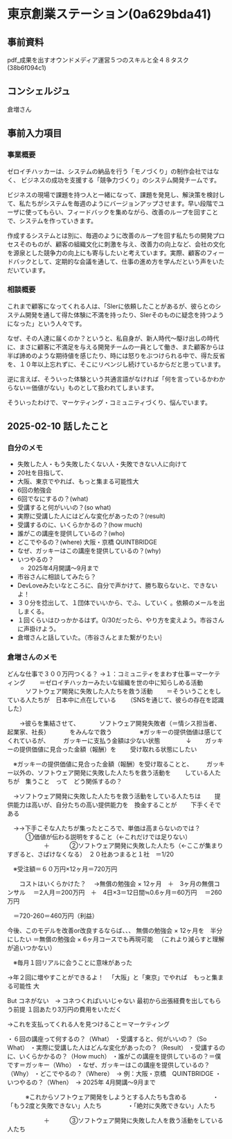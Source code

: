 # 東京創業ステーション(0a629bda41)

## 事前資料
pdf_成果を出すオウンドメディア運営５つのスキルと全４８タスク(38b6f094c1)

## コンシェルジュ
倉増さん

## 事前入力項目
### 事業概要
ゼロイチハッカーは、システムの納品を行う「モノづくり」の制作会社ではなく、
ビジネスの成功を支援する「競争力づくり」のシステム開発チームです。

ビジネスの現場で課題を持つ人と一緒になって、課題を発見し、解決策を検討して、私たちがシステムを毎週のようにバージョンアップさせます。早い段階でユーザに使ってもらい、フィードバックを集めながら、改善のループを回すことで、システムを作っていきます。

作成するシステムとは別に、毎週のように改善のループを回す私たちの開発プロセスそのものが、顧客の組織文化に刺激を与え、改善力の向上など、会社の文化を源泉とした競争力の向上にも寄与したいと考えています。実際、顧客のフィードバックとして、定期的な会議を通して、仕事の進め方を学んだという声をいただいています。


### 相談概要
これまで顧客になってくれる人は、「SIerに依頼したことがあるが、彼らとのシステム開発を通して得た体験に不満を持ったり、SIerそのものに疑念を持つようになった」という人々です。

なぜ、その人達に届くのか？というと、私自身が、新人時代〜駆け出しの時代に、まさに顧客に不満足を与える開発チームの一員として働き、また顧客からは半ば諦めのような期待値を感じたり、時には怒りをぶつけられる中で、得た反省を、１０年以上忘れずに、そこにリベンジし続けているからだと思っています。

逆に言えば、そういった体験という共通言語がなければ「何を言っているかわからない＝価値がない」ものとして扱われてしまいます。

そういったわけで、マーケティング・コミュニティづくり、悩んでいます。

## 2025-02-10 話したこと
### 自分のメモ
- 失敗した人・もう失敗したくない人・失敗できない人に向けて
- 20社を目指して、
- 大阪、東京でやれば、もっと集まる可能性大
- 6回の勉強会
- 6回でなにするの？(what)
- 受講すると何がいいの？(so what)
- 実際に受講した人にはどんな変化があったの？(result)
- 受講するのに、いくらかかるの？(how much)
- 誰がこの講座を提供しているの？(who)
- どこでやるの？(where) 大阪・京橋 QUINTBRIDGE
- なぜ、ガッキーはこの講座を提供しているの？(why)
- いつやるの？
  - 2025年4月開講〜9月まで
- 市谷さんに相談してみたら？
- DevLoveみたいなところに、自分で声かけて、勝ち取らないと、できないよ！
- ３０分を捻出して、１団体でいいから、でふ、していく  。依頼のメールを出しまくる。
- １回くらいはひっかかるはず。0/30だったら、やり方を変えよう。市谷さんに声掛けよう。
- 倉増さんと話していた。（市谷さんとまた繋がりたい｝

### 倉増さんのメモ
どんな仕事で３００万円つくる？
→１：コミュニティをまわす仕事＝マーケティング
　　＝ゼロイチハッカーみたいな組織を世の中に知らしめる活動
　　　ソフトウェア開発に失敗した人たちを救う活動
　　＝そういうことをしている人たちが　日本中に点在している
　　（SNSを通じて、彼らの存在を認識した）

　　→彼らを集結させて、
　　　ソフトウェア開発失敗者（＝情シス担当者、起業家、社長）
　　　をみんなで救う
　　　
　※ガッキーの提供価値は感じてくれているが、
　　ガッキーに支払う金額は少ない状態
　　　　↓
　　ガッキーの提供価値に見合った金額（報酬）を
　　受け取れる状態にしたい

　※ガッキーの提供価値に見合った金額（報酬）を受け取ることと、
　　ガッキー以外の、ソフトウェア開発に失敗した人たちを救う活動を
　　している人たちが　集うこと　って　どう関係するの？

　→ソフトウェア開発に失敗した人たちを救う活動をしている人たちは
　　提供能力は高いが、自分たちの高い提供能力を　換金することが
　　下手くそである

　→→下手こそな人たちが集ったところで、単価は高まらないのでは？
　　　①価値が伝わる説明をすること（←これだけでは足りない）
　　　　　　＋
　　　②ソフトウェア開発に失敗した人たち（←ここが集まりすぎると、さばけなくなる）　２０社あつまると１社　＝1/20

　※受注額＝６０万円×12ヶ月＝720万円

　　コストはいくらかけた？
　→無償の勉強会 × 12ヶ月　＋　3ヶ月の無償コンサル
　＝2人月＝200万円　＋　4日×3＝12日間≒0.6ヶ月＝60万円
　＝260万円

　＝720-260＝460万円（利益）

今後、このモデルを改善or改良するならば、、、
無償の勉強会 × 12ヶ月を　半分にしたい
＝無償の勉強会 × 6ヶ月コースでも再現可能
　（これより減らすと理解が追いつかない）

　※毎月１回リアルに会うことに意味があった

→年２回に増やすことができるよ！
　「大阪」と「東京」でやれば　もっと集まる可能性 大

But コネがない　→ コネつくればいいじゃない
最初から出張経費を出してもらう前提
１回あたり3万円の費用をいただく

→これを支払ってくれる人を見つけること＝マーケティング

・６回の講座って何するの？（What）
・受講すると、何がいいの？（So What）
・実際に受講した人はどんな変化があったの？（Result）
・受講するのに、いくらかかるの？（How much）
・誰がこの講座を提供しているの？＝僕です＝ガッキー（Who）
・なぜ、ガッキーはこの講座を提供しているの？（Why）
・どこでやるの？（Where）　→ 例：大阪・京橋　QUINTBRIDGE
・いつやるの？（When）　→ 2025年 4月開講〜9月まで

　　　※これからソフトウェア開発をしようとする人たちも含める
　　　　・「もう2度と失敗できない」人たち
　　　　・「絶対に失敗できない」人たち

　　　　　　＋
　　　③ソフトウェア開発に失敗した人を救う活動をしている人たち

